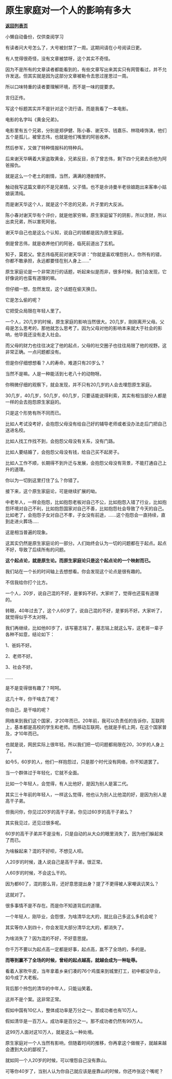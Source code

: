 # 原生家庭对一个人的影响有多大

[**返回列表页**](/gzh/记忆承载3)

小懒自动备份，仅供查阅学习

有读者问大号怎么了，大号被封禁了一周。这期间请在小号阅读日更。

  

有人觉得很奇怪，没有文章被禁呀，这个其实不奇怪。

  

因为不是所有的文章读者都能看到的，有些文章写出来其实只有网管看过，并不允许发送。但其实就是因为这部分文章被勒令去思过崖思过一周。

  

所以口味特重的读者要理解环境，而不是一味的提要求。

  

言归正传。

  

写这个标题其实并不是针对这个流行语，而是我看了一本电影。

  

电影的名字叫《黄金兄弟》。

  

电影里有五个兄弟，分别是郑伊健、陈小春、谢天华、钱嘉乐、林晓峰饰演，他们五个是孤儿，被曾志伟，也就是他们嘴里的阿爸收养。

  

然后参军，又做了特种情报科的特种兵。

  

后来谢天华瞒着大家盗取黄金，兄弟反目，杀了曾志伟，剩下四个兄弟去杀他为阿爸报仇。

  

就是这么一个老土的剧情，当然，满满的港剧情怀。

  

触动我写这篇文章的不是兄弟情，父子情。也不是佘诗曼半老徐娘跑出来客串小姑娘装清纯。

  

而是谢天华这个人，就是这个不忠的兄弟，片子里的大反派。

  

陈小春对谢天华有个评价，就是他家穷嘛，原生家庭留下的阴影，所以贪财，所以出卖兄弟，所以害死阿爸。

  

谢天华自己也是这么个认知，说自己的错都是因为原生家庭。

  

倒是曾志伟，就是收养他们的阿爸，临死前道出了玄机。

  

知子，莫若父。曾志伟临死前对谢天华讲：“你就是喜欢埋怨别人，你所有的错，你都不敢承担，永远都要怪在别人身上......”

  

原生家庭论是一个非常流行的话题，听起来似是而非，很多时候，我们会发现，它好像说的也蛮有道理的嘛。

  

但仔细一想，忽然发现，这个话题在偷天换日。

  

它是怎么偷的呢？

  

它把受众局限在年轻人里了。

  

一个人，20几岁的时候，原生家庭的影响当然很大。20几岁，刚刚离开父母。父母是怎么思考的，那他就怎么思考了。因为父母对他的影响本来就大于社会的影响，他毕竟还没有走入社会。

  

而父母的财力也往往决定了他的起点，父母的社交圈子也往往局限了他的视野。这非常正确。一点问题都没有。

  

但是你仔细想想看？人的寿命，难道只有20岁么？

  

当然不是嘛。人是一种能活到七老八十的动物呀。

  

你稍微仔细的观察下，就会发现，并不只有20几岁的人会去埋怨原生家庭。

  

30几岁，40几岁，50几岁，60几岁，只要话能说得利索，其实有相当部分人都是一样的会去抱怨原生家庭的。

  

只是这个形势有所不同而已。

  

比如人考试没考好，会抱怨父母没有给自己好的辅导老师或者没办法走后门把自己送进名校。  

比如人找工作找不到，会抱怨父母没有关系，没有门路。

比如人要结婚了，会抱怨父母没有钱，给自己买不起房子。

比如人工作不顺，长期得不到升迁与发展，会抱怨父母没有背景，不能打通自己上升的道理。

  

你以为一切到这里打住了么？你错了。

接下来，这个原生家庭论，可是继续扩展的呦。

  

中老年人，一样会抱怨，比如抱怨老板对自己不公，比如抱怨入错了行业，比如抱怨环境对自己不利，比如抱怨国家对自己不善，比如抱怨社会导致了今天的自己。比如老了，会抱怨子女对自己不孝，子女没有前途，......这个抱怨会一直持续，直到走进火葬场.....

  

这是相当普遍的现象。

  

这其实仍然是原生家庭论的一部分。人们始终会认为一切的问题都在于起点。起点不好，导致了后续所有的问题。

  

 **这个起点论，就是原生论。而原生家庭论只是这个起点论的一个映射而已。**

  

我们站在一个长的时间轴上去想想看。你会发现这个论点是很有趣的。

  

不信我给你打个比方。

  

一个人，20岁，说自己混的不好，是爹妈不好。大家听了，觉得也还蛮有道理的。

转眼，40年过去了，这个人60岁了，说自己混的不好，是爹妈不好。大家听了，就觉得似乎不太对呀。

  

我们再继续，比如他80岁了，该写墓志铭了，墓志铭上就这么写，这老哥一辈子各种不如意，结论如下：

1、爸妈不好。

2、老师不好。

3、社会不好。

......

  

是不是变得很有趣了？呵呵。

  

这几十年，你干啥去了呢？

你自己，是干啥的呢？  

  

网络来到我们这个国家，才20年而已。20年前，我可以负责任的告诉你，互联网上，基本都是高校的学生和老师。而移动互联网，也就是手机上网，在这个国家普及，才10年而已。

  

也就是说，网民实际上很年轻。所以我们把一切问题都局限在20，30岁的人身上了。

  

如今5，60岁的人，他们一样抱怨过，只是那个时代没有网络，你不知道罢了。

  

当一个群体过于年轻化，它就不全面。

  

比如一个年轻人，会觉得，有人比他好，是因为别人是富二代。

其实三十年前的年轻人，一样这么觉得，他也认为别人比他混的好，是因为别人是高干子弟。

  

但我问你，你见过20岁的高干子弟，你见过60岁的高干子弟么？

  

其实我见过，还见过很多呢。

  

60岁的高干子弟并不是没有，只是自动的从大众的眼里消失了，因为他们躲起来了而已。

  

为啥躲起来？混的不好呗，不想见人呗。

  

人20岁的时候，逢人说自己是高干子弟，很正常。

人60岁的时候，不会这么干的。

因为都60了，混的那么背，还好意思提出身？提了不更得被人家嘲讽讥笑么？

  

这就对了。

  

很多事情不是不存在。而是你不知道背后的道理。

  

一个年轻人，刚毕业，会怨恨，为啥清华北大的，就比自己多这么多机会呢？

  

其实等你人到四十，你会发现大部分清华北大的，都消失了。

  

为啥消失了？因为混的不好，不好意思提。

  

你千万不要以为起点高一定都是好事，起点高，赢不了全场的，多的是。

  

 **而等到赢不了全场的时候，曾经的起点越高，就越会成为一种耻辱。**

  

看着人家吹牛皮，当年拿着乡亲们凑的76个鸡蛋来到城里打工，初中都没毕业，如今成了大老板。

背后那个拎包的清华的中年人，只能讪笑着。

  

这并不是个案。这非常正常。

  

假如中国有10亿人，整体成功率是万分之一。那成功者也有10万人。

假如清华是一百万人。成功率是百分之一。那不成功者仍然有99万人。

  

这99万人面对这10万人，就是这么一种处境。

  

原生家庭对一个人当然有影响，但随着时间的推移，你再拿这个做幌子，就越来越会遭到大众的鄙视了。

  

就如同一个人20岁的时候，可以埋怨自己没有靠山。

可等你40岁了，当别人认为你自己就应该是座靠山的时候，你还咋张这个嘴呢？

